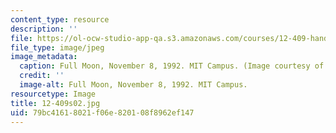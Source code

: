 ```yaml
---
content_type: resource
description: ''
file: https://ol-ocw-studio-app-qa.s3.amazonaws.com/courses/12-409-hands-on-astronomy-observing-stars-and-planets-spring-2002/79bc41618021f06e820108f8962ef147_12-409s02.jpg
file_type: image/jpeg
image_metadata:
  caption: Full Moon, November 8, 1992. MIT Campus. (Image courtesy of MIT.)
  credit: ''
  image-alt: Full Moon, November 8, 1992. MIT Campus.
resourcetype: Image
title: 12-409s02.jpg
uid: 79bc4161-8021-f06e-8201-08f8962ef147
---
```


